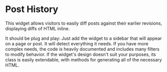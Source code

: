 # Post History

This widget allows visitors to easily diff posts against their earlier revisions, displaying diffs of HTML inline.

It should be plug and play: Just add the widget to a sidebar that will appear on a page or post. It will detect everything it needs. If you have more complex needs, the code is heavily documented and includes many filters to modify behavior. If the widget's design doesn't suit your purposes, its class is easily extendable, with methods for generating all of the necessary HTML.
